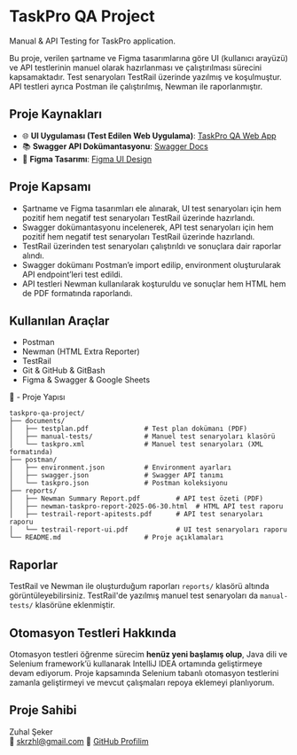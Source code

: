 # TaskPro QA Project

Manual & API Testing for TaskPro application.

Bu proje, verilen şartname ve Figma tasarımlarına göre UI (kullanıcı arayüzü) ve API testlerinin manuel olarak hazırlanması ve çalıştırılması sürecini kapsamaktadır. Test senaryoları TestRail üzerinde yazılmış ve koşulmuştur. API testleri ayrıca Postman ile çalıştırılmış, Newman ile raporlanmıştır.


## Proje Kaynakları

- 🌐 **UI Uygulaması (Test Edilen Web Uygulama)**: [TaskPro QA Web App](https://task-pro-qa.f.goit.study/welcome)
- 📚 **Swagger API Dokümantasyonu**: [Swagger Docs](https://task-pro-qa.b.goit.study/api-docs/#/)
- 🎨 **Figma Tasarımı**: [Figma UI Design](https://www.figma.com/design/eZAtuel003P5Cp8tALfO5z/TaskPro--QA-?node-id=0-1&p=f)

## Proje Kapsamı 

- Şartname ve Figma tasarımları ele alınarak, UI test senaryoları için hem pozitif hem negatif test senaryoları TestRail üzerinde hazırlandı.
- Swagger dokümantasyonu incelenerek, API test senaryoları için hem pozitif hem negatif test senaryoları TestRail üzerinde hazırlandı.
- TestRail üzerinden test senaryoları çalıştırıldı ve sonuçlara dair raporlar alındı.
- Swagger dokümanı Postman’e import edilip, environment oluşturularak API endpoint’leri test edildi.
- API testleri Newman kullanılarak koşturuldu ve sonuçlar hem HTML hem de PDF formatında raporlandı.
   
## Kullanılan Araçlar

- Postman
- Newman (HTML Extra Reporter)
- TestRail
- Git & GitHub & GitBash
- Figma & Swagger & Google Sheets
  
📁 - Proje Yapısı 
```
taskpro-qa-project/
├── documents/
│   ├── testplan.pdf              # Test plan dokümanı (PDF)
│   ├── manual-tests/             # Manuel test senaryoları klasörü
│   └── taskpro.xml               # Manuel test senaryoları (XML formatında)
├── postman/
│   ├── environment.json          # Environment ayarları
│   ├── swagger.json              # Swagger API tanımı
│   └── taskpro.json              # Postman koleksiyonu
├── reports/
│   ├── Newman Summary Report.pdf         # API test özeti (PDF)
│   ├── newman-taskpro-report-2025-06-30.html  # HTML API test raporu
│   ├── testrail-report-apitests.pdf      # API test senaryoları raporu
│   └── testrail-report-ui.pdf            # UI test senaryoları raporu
└── README.md                     # Proje açıklamaları
```


## Raporlar

TestRail ve Newman ile oluşturduğum raporları `reports/` klasörü altında görüntüleyebilirsiniz. TestRail'de yazılmış manuel test senaryoları da `manual-tests/` klasörüne eklenmiştir.

## Otomasyon Testleri Hakkında

Otomasyon testleri öğrenme sürecim **henüz yeni başlamış olup**, Java dili ve Selenium framework’ü kullanarak IntelliJ IDEA ortamında geliştirmeye devam ediyorum. Proje kapsamında Selenium tabanlı otomasyon testlerini zamanla geliştirmeyi ve mevcut çalışmaları repoya eklemeyi planlıyorum.



## Proje Sahibi
Zuhal Şeker  
📧 skrzhl@gmail.com
💼 [GitHub Profilim](https://github.com/zzuhal)

